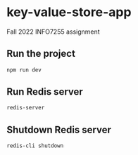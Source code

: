 # key-value-store-app

Fall 2022 INFO7255 assignment

## Run the project

```bash
npm run dev
```

## Run Redis server

```bash
redis-server
```

## Shutdown Redis server

```bash
redis-cli shutdown
```
